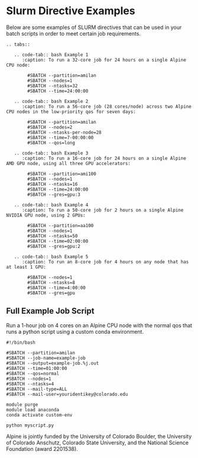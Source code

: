 # Slurm Directive Examples

Below are some examples of SLURM directives that can be used in your batch scripts in order to meet certain job requirements.

````{eval-rst}
.. tabs::

   .. code-tab:: bash Example 1
      :caption: To run a 32-core job for 24 hours on a single Alpine CPU node:

        #SBATCH --partition=amilan
        #SBATCH --nodes=1
        #SBATCH --ntasks=32
        #SBATCH --time=24:00:00

   .. code-tab:: bash Example 2
      :caption: To run a 56-core job (28 cores/node) across two Alpine CPU nodes in the low-priority qos for seven days:

        #SBATCH --partition=amilan
        #SBATCH --nodes=2
        #SBATCH --ntasks-per-node=28
        #SBATCH --time=7-00:00:00
        #SBATCH --qos=long

   .. code-tab:: bash Example 3
      :caption: To run a 16-core job for 24 hours on a single Alpine AMD GPU node, using all three GPU accelerators:

        #SBATCH --partition=ami100
        #SBATCH --nodes=1
        #SBATCH --ntasks=16
        #SBATCH --time=24:00:00
        #SBATCH --gres=gpu:3

   .. code-tab:: bash Example 4
      :caption: To run a 50-core job for 2 hours on a single Alpine NVIDIA GPU node, using 2 GPUs:

        #SBATCH --partition=aa100
        #SBATCH --nodes=1
        #SBATCH --ntasks=50
        #SBATCH --time=02:00:00
        #SBATCH --gres=gpu:2

   .. code-tab:: bash Example 5
      :caption: To run an 8-core job for 4 hours on any node that has at least 1 GPU:

        #SBATCH --nodes=1
        #SBATCH --ntasks=8
        #SBATCH --time=4:00:00
        #SBATCH --gres=gpu

````        

## Full Example Job Script

Run a 1-hour job on 4 cores on an Alpine CPU node with the normal qos that runs a python script using a custom conda environment.

```
#!/bin/bash

#SBATCH --partition=amilan
#SBATCH --job-name=example-job
#SBATCH --output=example-job.%j.out
#SBATCH --time=01:00:00
#SBATCH --qos=normal
#SBATCH --nodes=1
#SBATCH --ntasks=4
#SBATCH --mail-type=ALL
#SBATCH --mail-user=youridentikey@colorado.edu

module purge
module load anaconda
conda activate custom-env

python myscript.py
```

Alpine is jointly funded by the University of Colorado Boulder, the University of Colorado Anschutz, Colorado State University, and the National Science Foundation (award 2201538).

